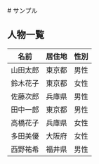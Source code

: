 <link rel="stylesheet" href="filter.css">
# サンプル

## 人物一覧

| 名前     | 居住地   | 性別 |
|----------|----------|------|
| 山田太郎 | 東京都   | 男性 |
| 鈴木花子 | 東京都   | 女性 |
| 佐藤次郎 | 兵庫県   | 男性 |
| 田中一郎 | 東京都   | 男性 |
| 高橋花子 | 兵庫県   | 女性 |
| 多田美優 | 大阪府   | 女性 |
| 西野祐希 | 福井県   | 男性 |

<script src="filter.js"></script>